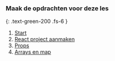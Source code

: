 ### Maak de opdrachten voor deze les
{: .text-green-200 .fs-6 }

1. [Start](1onderwerp)
2. [React project aanmaken](2component)
3. [Props](3props)
4. [Arrays en map](4arrays)